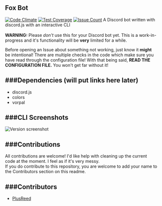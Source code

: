 Fox Bot
---
[![Code Climate](https://codeclimate.com/github/plusreed/FoxBot/badges/gpa.svg)](https://codeclimate.com/github/plusreed/FoxBot)
[![Test Coverage](https://codeclimate.com/github/plusreed/FoxBot/badges/coverage.svg)](https://codeclimate.com/github/plusreed/FoxBot/coverage)
[![Issue Count](https://codeclimate.com/github/plusreed/FoxBot/badges/issue_count.svg)](https://codeclimate.com/github/plusreed/FoxBot)
A Discord bot written with discord.js with an interactive CLI <br />
<br />
**WARNING:** Please _don't_ use this for your Discord bot yet. This is a work-in-progress and it's functionality will be **very** limited for a while.

Before opening an Issue about something not working, just know it **might** be intentional!
There are multiple checks in the code which make sure you have read through the configuration file!
With that being said, **READ THE CONFIGURATION FILE.** You won't get far without it!

###Dependencies (will put links here later)
---
* discord.js
* colors
* vorpal

###CLI Screenshots
---
![Version screenshot](http://i.imgur.com/tu5HRXs.png)

###Contributions
---
All contributions are welcome! I'd like help with cleaning up the current code at the moment. I feel as if it's very messy. <br />
If you do contribute to this repository, you are welcome to add your name to the Contributors section on this readme.

###Contributors
---
* [PlusReed](https://github.com/plusreed)
